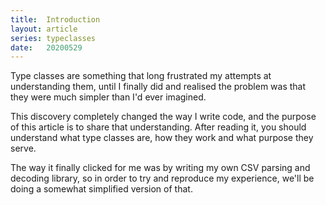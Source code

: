 ```yaml
---
title:  Introduction
layout: article
series: typeclasses
date:   20200529
---
```


Type classes are something that long frustrated my attempts at understanding them, until I finally did and realised the problem was that they were much simpler than I'd ever imagined.

This discovery completely changed the way I write code, and the purpose of this article is to share that understanding. After reading it, you should understand what type classes are, how they work and what purpose they serve.

The way it finally clicked for me was by writing my own CSV parsing and decoding library, so in order to try and reproduce my experience, we'll be doing a somewhat simplified version of that.
